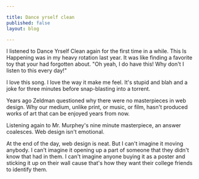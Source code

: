 ```yaml
---

title: Dance yrself clean
published: false
layout: blog

---
```


I listened to Dance Yrself Clean again for the first time in a while. This Is Happening was in my heavy rotation last year. It was like finding a favorite toy that your had forgotten about. "Oh yeah, I do have this! Why don't I listen to this every day!"

I love this song. I love the way it make me feel. It's stupid and blah and a joke for three minutes before snap-blasting into a torrent.

Years ago Zeldman questioned why there were no masterpieces in web design. Why our medium, unlike print, or music, or film, hasn't produced works of art that can be enjoyed years from now. 

Listening again to Mr. Murphey's nine minute masterpiece, an answer coalesces.  Web design isn't emotional. 

At the end of the day, web design is neat. But I can't imagine it moving anybody. I can't imagine it opening up a part of someone that they didn't know that had in them.  I can't imagine anyone buying it as a poster and sticking it up on their wall cause that's how they want their college friends to identify them.

